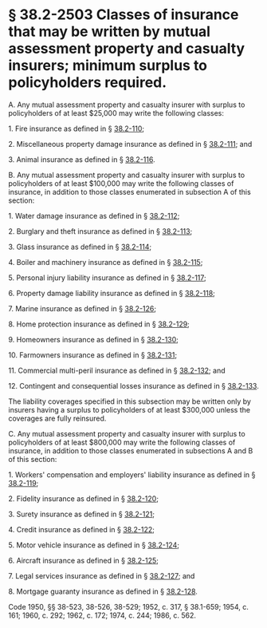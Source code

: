 # § 38.2-2503 Classes of insurance that may be written by mutual assessment property and casualty insurers; minimum surplus to policyholders required.

<p>A. Any mutual assessment property and casualty insurer with surplus to policyholders of at least $25,000 may write the following classes:</p><p>1. Fire insurance as defined in § <a href='http://law.lis.virginia.gov/vacode/38.2-110/'>38.2-110</a>;</p><p>2. Miscellaneous property damage insurance as defined in § <a href='http://law.lis.virginia.gov/vacode/38.2-111/'>38.2-111</a>; and</p><p>3. Animal insurance as defined in § <a href='http://law.lis.virginia.gov/vacode/38.2-116/'>38.2-116</a>.</p><p>B. Any mutual assessment property and casualty insurer with surplus to policyholders of at least $100,000 may write the following classes of insurance, in addition to those classes enumerated in subsection A of this section:</p><p>1. Water damage insurance as defined in § <a href='http://law.lis.virginia.gov/vacode/38.2-112/'>38.2-112</a>;</p><p>2. Burglary and theft insurance as defined in § <a href='http://law.lis.virginia.gov/vacode/38.2-113/'>38.2-113</a>;</p><p>3. Glass insurance as defined in § <a href='http://law.lis.virginia.gov/vacode/38.2-114/'>38.2-114</a>;</p><p>4. Boiler and machinery insurance as defined in § <a href='http://law.lis.virginia.gov/vacode/38.2-115/'>38.2-115</a>;</p><p>5. Personal injury liability insurance as defined in § <a href='http://law.lis.virginia.gov/vacode/38.2-117/'>38.2-117</a>;</p><p>6. Property damage liability insurance as defined in § <a href='http://law.lis.virginia.gov/vacode/38.2-118/'>38.2-118</a>;</p><p>7. Marine insurance as defined in § <a href='http://law.lis.virginia.gov/vacode/38.2-126/'>38.2-126</a>;</p><p>8. Home protection insurance as defined in § <a href='http://law.lis.virginia.gov/vacode/38.2-129/'>38.2-129</a>;</p><p>9. Homeowners insurance as defined in § <a href='http://law.lis.virginia.gov/vacode/38.2-130/'>38.2-130</a>;</p><p>10. Farmowners insurance as defined in § <a href='http://law.lis.virginia.gov/vacode/38.2-131/'>38.2-131</a>;</p><p>11. Commercial multi-peril insurance as defined in § <a href='http://law.lis.virginia.gov/vacode/38.2-132/'>38.2-132</a>; and</p><p>12. Contingent and consequential losses insurance as defined in § <a href='http://law.lis.virginia.gov/vacode/38.2-133/'>38.2-133</a>.</p><p>The liability coverages specified in this subsection may be written only by insurers having a surplus to policyholders of at least $300,000 unless the coverages are fully reinsured.</p><p>C. Any mutual assessment property and casualty insurer with surplus to policyholders of at least $800,000 may write the following classes of insurance, in addition to those classes enumerated in subsections A and B of this section:</p><p>1. Workers' compensation and employers' liability insurance as defined in § <a href='http://law.lis.virginia.gov/vacode/38.2-119/'>38.2-119</a>;</p><p>2. Fidelity insurance as defined in § <a href='http://law.lis.virginia.gov/vacode/38.2-120/'>38.2-120</a>;</p><p>3. Surety insurance as defined in § <a href='http://law.lis.virginia.gov/vacode/38.2-121/'>38.2-121</a>;</p><p>4. Credit insurance as defined in § <a href='http://law.lis.virginia.gov/vacode/38.2-122/'>38.2-122</a>;</p><p>5. Motor vehicle insurance as defined in § <a href='http://law.lis.virginia.gov/vacode/38.2-124/'>38.2-124</a>;</p><p>6. Aircraft insurance as defined in § <a href='http://law.lis.virginia.gov/vacode/38.2-125/'>38.2-125</a>;</p><p>7. Legal services insurance as defined in § <a href='http://law.lis.virginia.gov/vacode/38.2-127/'>38.2-127</a>; and</p><p>8. Mortgage guaranty insurance as defined in § <a href='http://law.lis.virginia.gov/vacode/38.2-128/'>38.2-128</a>.</p><p>Code 1950, §§ 38-523, 38-526, 38-529; 1952, c. 317, § 38.1-659; 1954, c. 161; 1960, c. 292; 1962, c. 172; 1974, c. 244; 1986, c. 562.</p>